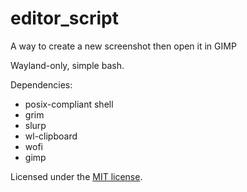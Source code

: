 # editor_script
A way to create a new screenshot then open it in GIMP

Wayland-only, simple bash.

Dependencies:
- posix-compliant shell
- grim
- slurp
- wl-clipboard
- wofi
- gimp

Licensed under the [MIT license](LICENSE).
